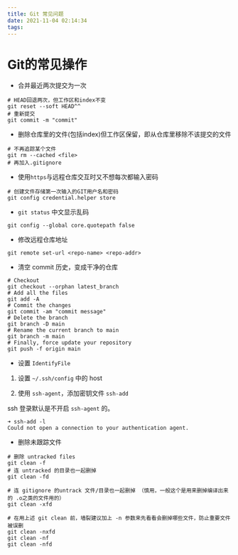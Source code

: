 ```yaml
---
title: Git 常见问题
date: 2021-11-04 02:14:34
tags:
---
```

# Git的常见操作

- 合并最近两次提交为一次

```shell
# HEAD回退两次，但工作区和index不变
git reset --soft HEAD^^
# 重新提交
git commit -m "commit"
```

- 删除仓库里的文件(包括index)但工作区保留，即从仓库里移除不该提交的文件

```shell
# 不再追踪某个文件
git rm --cached <file>
# 再加入.gitignore
```

- 使用`https`与远程仓库交互时又不想每次都输入密码

```shell
# 创建文件存储第一次输入的GIT用户名和密码
git config credential.helper store
```

- `git status` 中文显示乱码

```shell
git config --global core.quotepath false
```

- 修改远程仓库地址

```shell
git remote set-url <repo-name> <repo-addr>
```

- 清空 commit 历史，变成干净的仓库

```shell
# Checkout
git checkout --orphan latest_branch
# Add all the files
git add -A
# Commit the changes
git commit -am "commit message"
# Delete the branch
git branch -D main
# Rename the current branch to main
git branch -m main
# Finally, force update your repository
git push -f origin main
```

- 设置 `IdentifyFile`

1. 设置 `~/.ssh/config` 中的 host

2. 使用 `ssh-agent`，添加密钥文件 `ssh-add`

ssh 登录默认是不开启 `ssh-agent` 的。

```shell
➜ ssh-add -l
Could not open a connection to your authentication agent.
```

- 删除未跟踪文件

```shell
# 删除 untracked files
git clean -f
# 连 untracked 的目录也一起删掉
git clean -fd
 
# 连 gitignore 的untrack 文件/目录也一起删掉 （慎用，一般这个是用来删掉编译出来的 .o之类的文件用的）
git clean -xfd
 
# 在用上述 git clean 前，墙裂建议加上 -n 参数来先看看会删掉哪些文件，防止重要文件被误删
git clean -nxfd
git clean -nf
git clean -nfd
```